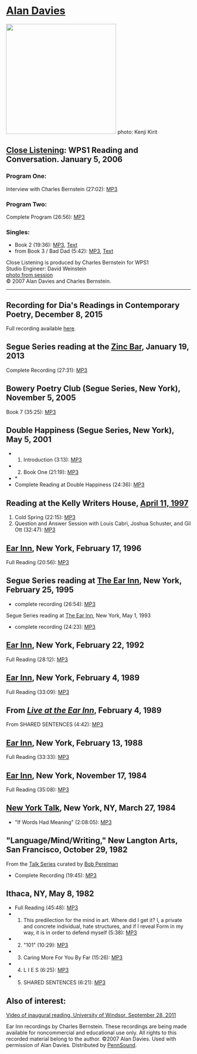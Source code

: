 [Alan Davies](http://epc.buffalo.edu/authors/davies/)
=====================================================

<img src="images/Davis-Alan-by_Kenji-Kirit.jpg" width="300" />  
photo: Kenji Kirit

[Close Listening](http://writing.upenn.edu/pennsound/x/Close-Listening.php): WPS1 Reading and Conversation. January 5, 2006
---------------------------------------------------------------------------------------------------------------------------

### Program One:

Interview with Charles Bernstein (27:02): [MP3](http://media.sas.upenn.edu/pennsound/groups/Close-Listening/Davies-Alan_Interview_WPS1_NY_1-5-06.mp3.mp3)

### Program Two:

Complete Program (26:56): [MP3](http://media.sas.upenn.edu/pennsound/groups/Close-Listening/Davies-Alan_Poems_WPS1_NY_1-5-06.mp3)

### Singles:

-   Book 2 (19:36): [MP3](http://media.sas.upenn.edu/pennsound/authors/Davies-A/WPS1/Davies-Alan_01_Book-2_WPS1_NY_1-5-06.mp3), [Text](http://epc.buffalo.edu/authors/davies/Book_3.html)
-   from Book 3 / Bad Dad (5:42): [MP3](http://media.sas.upenn.edu/pennsound/authors/Davies-A/WPS1/Davies-Alan_02_Book-3_WPS1_NY_1-5-06.mp3), [Text](http://epc.buffalo.edu/authors/davies/Book_3.html)

Close Listening is produced by Charles Bernstein for WPS1  
Studio Engineer: David Weinstein  
[photo from session](http://writing.upenn.edu/pennsound/x/images/portraits/Davies-Alan_Ch-Bernstein_2007_.JPG)  
© 2007 Alan Davies and Charles Bernstein.

------------------------------------------------------------------------

Recording for Dia's Readings in Contemporary Poetry, December 8, 2015
---------------------------------------------------------------------

Full recording available [here](http://www.diaart.org/media/watch-listen/amy-king-and-alan-davies-video-from-readings-in-contemporary-poetry/category/poetry-reading/media-type/video).

Segue Series reading at the [Zinc Bar](http://writing.upenn.edu/pennsound/x/Segue-ZINC.php), January 19, 2013
-------------------------------------------------------------------------------------------------------------

Complete Recording (27:31): [MP3](http://media.sas.upenn.edu/pennsound/authors/Davies-A/Davies-Alan_Complete-Recording_Segue_Zinc-Bar_01-19-13.mp3)

Bowery Poetry Club (Segue Series, New York), November 5, 2005
-------------------------------------------------------------

Book 7 (35:25): [MP3](http://media.sas.upenn.edu/pennsound/authors/Davies-A/Davies-Alan_Book-7_Segue_NY_11-5-05.mp3)

Double Happiness (Segue Series, New York), May 5, 2001
------------------------------------------------------

-   1. Introduction (3:13): [MP3](http://media.sas.upenn.edu/pennsound/authors/Davies-A/Davies-Alan_01_Introduction_DH_NY_5-5-01.mp3)
-   2. Book One (21:19): [MP3](http://media.sas.upenn.edu/pennsound/authors/Davies-A/Davies-Alan_02_Book-One_DH_NY_5-5-01.mp3)
-   \*
-   Complete Reading at Double Happiness (24:36): [MP3](http://media.sas.upenn.edu/pennsound/authors/Davies-A/Davies-Alan_Complete-Recording_DH_NY_5-5-01.mp3)

Reading at the Kelly Writers House, [April 11, 1997](http://www.writing.upenn.edu/wh/calendar/0497.html#11)
-----------------------------------------------------------------------------------------------------------

1.  Cold Spring (22:15): [MP3](http://media.sas.upenn.edu/Pennsound/authors/Davies-A/Davies-Alan_01_Cold-Spring_KWH_04-11-97.mp3)
2.  Question and Answer Session with Louis Cabri, Joshua Schuster, and Gil Ott (32:47): [MP3](http://media.sas.upenn.edu/Pennsound/authors/Davies-A/Davies-Alan_02_Discussion_KWH_04-11-97.mp3)

[Ear Inn](http://writing.upenn.edu/pennsound/x/Ear-Inn.html), New York, February 17, 1996
-----------------------------------------------------------------------------------------

Full Reading (20:56): [MP3](http://media.sas.upenn.edu/pennsound/authors/Davies-A/Davies-Alan_Complete-Reading_Segue_Ear-Inn_2-17-96.mp3)


Segue Series reading at [The Ear Inn](Ear-Inn.php), New York, February 25, 1995
-------------------------------------------------------------------------------

-   complete recording (26:54): [MP3](http://media.sas.upenn.edu/pennsound/authors/Davies-A/Davies-Alan_Complete-Reading_Ear-Inn_NYC_2-25-95.mp3)


Segue Series reading at [The Ear Inn](Ear-Inn.php), New York, May 1, 1993

-   complete recording (24:23): [MP3](http://media.sas.upenn.edu/pennsound/authors/Davies-A/Davies-Alan_Complete-Recording_Ear-Inn_NYC_5-1-93.mp3)

[Ear Inn](http://writing.upenn.edu/pennsound/x/Ear-Inn.html), New York, February 22, 1992
-----------------------------------------------------------------------------------------

Full Reading (28:12): [MP3](http://media.sas.upenn.edu/pennsound/authors/Davies-A/Davies-Alan_Complete-Reading_Segue_Ear-Inn_2-22-92.mp3)

[Ear Inn](http://writing.upenn.edu/pennsound/x/Ear-Inn.html), New York, February 4, 1989
----------------------------------------------------------------------------------------

Full Reading (33:09): [MP3](http://media.sas.upenn.edu/pennsound/authors/Davies-A/Davies-Alan_Complete-Reading_Ear-Inn_New-York_2-4-89.mp3)

From [*Live at the Ear Inn*](http://writing.upenn.edu/pennsound/x/Live-at-the-Ear-1994.html), February 4, 1989
--------------------------------------------------------------------------------------------------------------

From SHARED SENTENCES (4:42): [MP3](http://media.sas.upenn.edu/pennsound/authors/Davies-A/Davies-Alan_from-Shared-Sentences_2-4-89_Live@Ear_06.mp3)

[Ear Inn](http://writing.upenn.edu/pennsound/x/Ear-Inn.html), New York, February 13, 1988
-----------------------------------------------------------------------------------------

Full Reading (33:33): [MP3](http://media.sas.upenn.edu/pennsound/authors/Davies-A/Davies-Alan_01_Complete-Reading_2-13-88.mp3)

[Ear Inn](http://writing.upenn.edu/pennsound/x/Ear-Inn.html), New York, November 17, 1984
-----------------------------------------------------------------------------------------

Full Reading (35:08): [MP3](http://media.sas.upenn.edu/pennsound/authors/Davies-A/Davies-Alan-w-Lynne-Tillman_Poems-Ear-Inn-NY_11-17-84.mp3)

[New York Talk](http://writing.upenn.edu/pennsound/x/NY-Talk.php), New York, NY, March 27, 1984
-----------------------------------------------------------------------------------------------

-   "If Words Had Meaning" (2:08:05): [MP3](http://media.sas.upenn.edu/pennsound/groups/New-York-Talk/Davies-Alan_Complete-Recording_If-Words-Had_NYT_3-27-84.mp3)

"Language/Mind/Writing," New Langton Arts, San Francisco, October 29, 1982
--------------------------------------------------------------------------

From the [Talk Series](Perelman-Talks.php) curated by [Bob Perelman](Perelman.php)

-   Complete Recording (19:45): [MP3](https://media.sas.upenn.edu/pennsound/authors/Davies-A/Davies-Alan_01_Language-Mind-Writing_Langton-Street_Talks_Date-Unknown.mp3)

Ithaca, NY, May 8, 1982
-----------------------

-   Full Reading (45:48): [MP3](http://media.sas.upenn.edu/pennsound/authors/Davies-A/Davies-Alan_Complete-Recording_Ithaca_NY_5-8-82.mp3)
-   1. This predilection for the mind in art. Where did I get it? I, a private and concrete individual, hate structures, and if I reveal Form in my way, it is in order to defend myself (5:38): [MP3](http://media.sas.upenn.edu/pennsound/authors/Davies-A/Davies-Alan_01_Predilection_Ithaca_NY_5-8-82.mp3)
-   2. "101" (10:29): [MP3](http://media.sas.upenn.edu/pennsound/authors/Davies-A/Davies-Alan_02_101_Ithaca_NY_5-8-82.mp3)
-   3. Caring More For You By Far (15:26): [MP3](http://media.sas.upenn.edu/pennsound/authors/Davies-A/Davies-Alan_03_Caring-For_Ithaca_NY_5-8-82.mp3)
-   4. L I E S (6:25): [MP3](http://media.sas.upenn.edu/pennsound/authors/Davies-A/Davies-Alan_04_Lies_Ithaca_NY_5-8-82.mp3)
-   5. SHARED SENTENCES (6:21): [MP3](http://media.sas.upenn.edu/pennsound/authors/Davies-A/Davies-Alan_05_Shared-Sentences_Ithaca_NY_5-8-82.mp3)

Also of interest:
-----------------

[Video of inaugural reading, University of Windsor, September 28, 2011](http://www.uwindsor.ca/english/video-recording-inaugural-reading-by-alan-davies)

Ear Inn recordings by Charles Bernstein. These recordings are being made available for noncommercial and educational use only. All rights to this recorded material belong to the author. ©2007 Alan Davies. Used with permission of Alan Davies. Distributed by [PennSound](http://writing.upenn.edu/pennsound/index.html).
